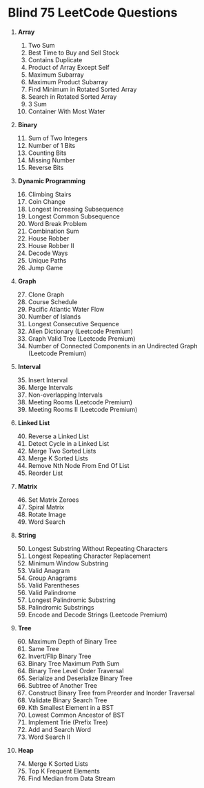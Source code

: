 # Blind 75 LeetCode Questions
<ol>
    <li>
        <p><b>Array</b></p>
        <ol>
            <li>Two Sum</li>
            <li>Best Time to Buy and Sell Stock</li>
            <li>Contains Duplicate</li>
            <li>Product of Array Except Self</li>
            <li>Maximum Subarray</li>
            <li>Maximum Product Subarray</li>
            <li>Find Minimum in Rotated Sorted Array</li>
            <li>Search in Rotated Sorted Array</li>
            <li>3 Sum</li>
            <li>Container With Most Water</li>
        </ol>
    </li>
    <li>
        <p><b>Binary</b></p>
        <ol start="11">
            <li>Sum of Two Integers</li>
            <li>Number of 1 Bits</li>
            <li>Counting Bits</li>
            <li>Missing Number</li>
            <li>Reverse Bits</li>
        </ol>
    </li>
    <li>
        <p><b>Dynamic Programming</b></p>
        <ol start="16">
            <li>Climbing Stairs</li>
            <li>Coin Change</li>
            <li>Longest Increasing Subsequence</li>
            <li>Longest Common Subsequence</li>
            <li>Word Break Problem</li>
            <li>Combination Sum</li>
            <li>House Robber</li>
            <li>House Robber II</li>
            <li>Decode Ways</li>
            <li>Unique Paths</li>
            <li>Jump Game</li>
        </ol>
    </li>
    <li>
        <p><b>Graph</b></p>
        <ol start="27">
            <li>Clone Graph</li>
            <li>Course Schedule</li>
            <li>Pacific Atlantic Water Flow</li>
            <li>Number of Islands</li>
            <li>Longest Consecutive Sequence</li>
            <li>Alien Dictionary (Leetcode Premium)</li>
            <li>Graph Valid Tree (Leetcode Premium)</li>
            <li>Number of Connected Components in an Undirected Graph (Leetcode Premium)</li>
        </ol>
    </li>
    <li>
        <p><b>Interval</b></p>
        <ol start="35">
            <li>Insert Interval</li>
            <li>Merge Intervals</li>
            <li>Non-overlapping Intervals</li>
            <li>Meeting Rooms (Leetcode Premium)</li>
            <li>Meeting Rooms II (Leetcode Premium)</li>
        </ol>
    </li>
    <li>
        <p><b>Linked List</b></p>
        <ol start="40">
            <li>Reverse a Linked List</li>
            <li>Detect Cycle in a Linked List</li>
            <li>Merge Two Sorted Lists</li>
            <li>Merge K Sorted Lists</li>
            <li>Remove Nth Node From End Of List</li>
            <li>Reorder List</li>
        </ol>
    </li>
    <li>
        <p><b>Matrix</b></p>
        <ol start="46">
            <li>Set Matrix Zeroes</li>
            <li>Spiral Matrix</li>
            <li>Rotate Image</li>
            <li>Word Search</li>
        </ol>
    </li>
    <li>
        <p><b>
String</b></p>
        <ol start="50">
            <li>Longest Substring Without Repeating Characters</li>
            <li>Longest Repeating Character Replacement</li>
            <li>Minimum Window Substring</li>
            <li>Valid Anagram</li>
            <li>Group Anagrams</li>
            <li>Valid Parentheses</li>
            <li>Valid Palindrome</li>
            <li>Longest Palindromic Substring</li>
            <li>Palindromic Substrings</li>
            <li>Encode and Decode Strings (Leetcode Premium)</li>
        </ol>
    </li>
    <li>
        <p><b>Tree</b></p>
        <ol start="60">
            <li>Maximum Depth of Binary Tree</li>
            <li>Same Tree</li>
            <li>Invert/Flip Binary Tree</li>
            <li>Binary Tree Maximum Path Sum</li>
            <li>Binary Tree Level Order Traversal</li>
            <li>Serialize and Deserialize Binary Tree</li>
            <li>Subtree of Another Tree</li>
            <li>Construct Binary Tree from Preorder and Inorder Traversal</li>
            <li>Validate Binary Search Tree</li>
            <li>Kth Smallest Element in a BST</li>
            <li>Lowest Common Ancestor of BST</li>
            <li>Implement Trie (Prefix Tree)</li>
            <li>Add and Search Word</li>
            <li>Word Search II</li>
        </ol>
    </li>
    <li>
        <p><b>Heap</b></p>
        <ol start="74">
            <li>Merge K Sorted Lists</li>
            <li>Top K Frequent Elements</li>
            <li>Find Median from Data Stream</li>
        </ol>
    </li>
</ol>
